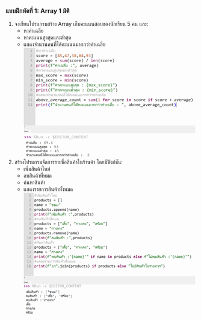 ### แบบฝึกหัดที่ 1: Array 1 มิติ
1. จงเขียนโปรแกรมสร้าง Array เก็บคะแนนสอบของนักเรียน 5 คน และ:
   - หาค่าเฉลี่ย
   - หาคะแนนสูงสุดและต่ำสุด
   - แสดงจำนวนคนที่ได้คะแนนมากกว่าค่าเฉลี่ย
![alt text](<Screenshot 2024-12-10 181716.png>)
2. สร้างโปรแกรมจัดการรายชื่อสินค้าในร้านค้า โดยมีฟังก์ชัน:
   - เพิ่มสินค้าใหม่
   - ลบสินค้าที่หมด
   - ค้นหาสินค้า
   - แสดงรายการสินค้าทั้งหมด
   ![alt text](<Screenshot 2024-12-10 190048.png>)